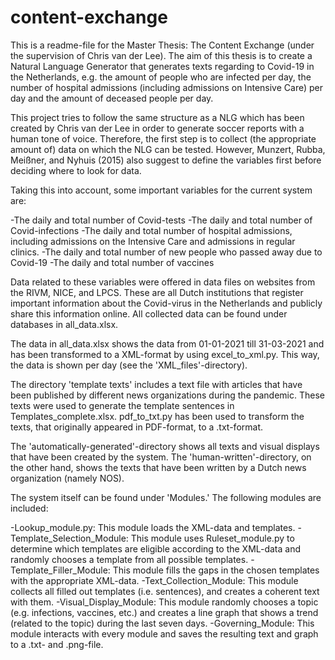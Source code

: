 # content-exchange
This is a readme-file for the Master Thesis: The Content Exchange (under the supervision of Chris van der Lee). The aim of this thesis is to create a Natural Language Generator that generates texts regarding to Covid-19 in the Netherlands, e.g. the amount of people who are infected per day, the number of hospital admissions (including admissions on Intensive Care) per day and the amount of deceased people per day.

This project tries to follow the same structure as a NLG which has been created by Chris van der Lee in order to generate soccer reports with a human tone of voice. Therefore, the first step is to collect (the appropriate amount of) data on which the NLG can be tested. However, Munzert, Rubba, Meißner, and Nyhuis (2015) also suggest to define the variables first before deciding where to look for data.

Taking this into account, some important variables for the current system are: 

-The daily and total number of Covid-tests 
-The daily and total number of Covid-infections 
-The daily and total number of hospital admissions, including admissions on the Intensive Care and admissions in regular clinics. 
-The daily and total number of new people who passed away due to Covid-19 
-The daily and total number of vaccines

Data related to these variables were offered in data files on websites from the RIVM, NICE, and LPCS. These are all Dutch institutions that register important information about the Covid-virus in the Netherlands and publicly share this information online. All collected data can be found under databases in all_data.xlsx.

The data in all_data.xlsx shows the data from 01-01-2021 till 31-03-2021 and has been transformed to a XML-format by using excel_to_xml.py. This way, the data is shown per day (see the 'XML_files'-directory).

The directory 'template texts' includes a text file with articles that have been published by different news organizations during the pandemic. These texts were used to generate the template sentences in Templates_complete.xlsx. pdf_to_txt.py has been used to transform the texts, that originally appeared in PDF-format, to a .txt-format.

The 'automatically-generated'-directory shows all texts and visual displays that have been created by the system. The 'human-written'-directory, on the other hand, shows the texts that have been written by a Dutch news organization (namely NOS).

The system itself can be found under 'Modules.' The following modules are included:

-Lookup_module.py: This module loads the XML-data and templates.
-Template_Selection_Module: This module uses Ruleset_module.py to determine which templates are eligible according to the XML-data and randomly chooses a template from all possible templates.
-Template_Filler_Module: This module fills the gaps in the chosen templates with the appropriate XML-data.
-Text_Collection_Module: This module collects all filled out templates (i.e. sentences), and creates a coherent text with them.
-Visual_Display_Module: This module randomly chooses a topic (e.g. infections, vaccines, etc.) and creates a line graph that shows a trend (related to the topic) during the last seven days.
-Governing_Module: This module interacts with every module and saves the resulting text and graph to a .txt- and .png-file.





